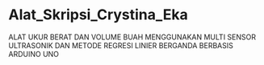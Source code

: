 # Alat_Skripsi_Crystina_Eka
ALAT UKUR BERAT DAN VOLUME BUAH MENGGUNAKAN MULTI SENSOR ULTRASONIK DAN METODE REGRESI LINIER BERGANDA BERBASIS ARDUINO UNO
